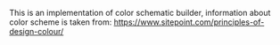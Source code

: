This is an implementation of color schematic builder, information about color scheme is taken from: https://www.sitepoint.com/principles-of-design-colour/